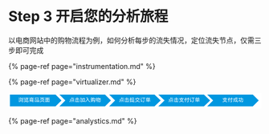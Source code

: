 # Step 3 开启您的分析旅程

以电商网站中的购物流程为例，如何分析每步的流失情况，定位流失节点，仅需三步即可完成

{% page-ref page="instrumentation.md" %}

{% page-ref page="virtualizer.md" %}

![](../../.gitbook/assets/wx20190531-142247.png)

{% page-ref page="analystics.md" %}



